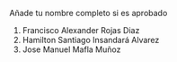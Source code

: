 Añade tu nombre completo si es aprobado
1. Francisco Alexander Rojas Diaz
2. Hamilton Santiago Insandará Alvarez
3. Jose Manuel Mafla Muñoz

